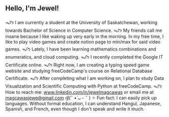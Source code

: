 ## Hello, I'm Jewel!

ᯓᡣ𐭩 I am currently a student at the University of Saskatchewan, working towards Bachelor of Science in Computer Science.
ᯓᡣ𐭩 My friends call me insane because I like waking up very early in the morning. In my free time, I like to play video games and create notion page to min/max for said video games.
ᯓᡣ𐭩 Lately, I have been learning mathematics combinations and enumeratics, and cloud computing.
ᯓᡣ𐭩  I recently completed the Google IT Certificate online.
ᯓᡣ𐭩 Right now, I am creating a typing speed game website and studying freeCodeCamp's course on Relational Database Certificate.
ᯓᡣ𐭩 After completing what I am working on, I plan to study Data Visualization and Scientific Computing with Python at freeCodeCamp.
ᯓᡣ𐭩 How to reach me: www.linkedin.com/in/jewelmagcawas or email me at magcawasjewe@gmail.com
ദ്ദി(˵ •̀ ᴗ - ˵ ) ✧ Fun fact: I can easily pick up languages. Without formal education, I can understand Hangul, Japanese, Spanish, and French, even though I don't speak and write it much.

<!---
m-jewel/m-jewel is a ✨ special ✨ repository because its `README.md` (this file) appears on your GitHub profile.
You can click the Preview link to take a look at your changes.
--->
